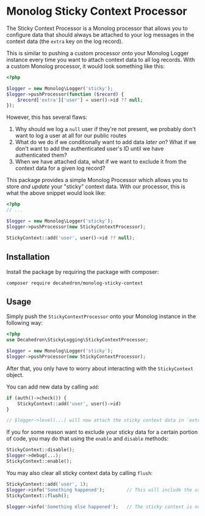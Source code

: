 # Monolog Sticky Context Processor

The Sticky Context Processor is a Monolog processor that allows you to configure data
that should always be attached to your log messages in the context data (the `extra`
key on the log record).

This is similar to pushing a custom processor onto your Monolog Logger instance every
time you want to attach context data to all log records. With a custom Monolog processor,
it would look something like this:

```php
<?php

$logger = new Monolog\Logger('sticky');
$logger->pushProcessor(function ($record) {
    $record['extra']['user'] = user()->id ?? null;
});
```

However, this has several flaws:

1. Why should we log a `null` user if they're not present, we probably don't want to log a user at all for our public routes
2. What do we do if we conditionally want to add data _later on_? What if we don't want to add the authenticated user's ID until we have authenticated them?
3. When we have attached data, what if we want to exclude it from the context data for a given log record?

This package provides a simple Monolog Processor which allows you to store *and update*
your "sticky" context data. With our processor, this is what the above snippet would look like:

```php
<?php
// ...

$logger = new Monolog\Logger('sticky');
$logger->pushProcessor(new StickyContextProcessor);

StickyContext::add('user', user()->id ?? null);
```

## Installation

Install the package by requiring the package with composer:
```
composer require decahedron/monolog-sticky-context
```

## Usage
Simply push the `StickyContextProcessor` onto your Monolog instance in the following way:

```php
<?php
use Decahedron\StickyLogging\StickyContextProcessor;

$logger = new Monolog\Logger('sticky');
$logger->pushProcessor(new StickyContextProcessor);
```

After that, you only have to worry about interacting with the `StickyContext` object.

You can add new data by calling `add`:
```php
if (auth()->check()) {
    StickyContext::add('user', user()->id)
}

// $logger->level(...) will now attach the sticky context data in `extra`
```

If you for some reason want to exclude your sticky data for a certain portion of code,
you may do that using the `enable` and `disable` methods:

```php
StickyContext::disable();
$logger->debug(...);
StickyContext::enable();
```

You may also clear all sticky context data by calling `flush`:
```php
StickyContext::add('user', 1);
$logger->info('Something happened');        // This will include the user id in the context
StickyContext::flush();

$logger->info('Something else happened');   // The sticky context is now empty and not included
```